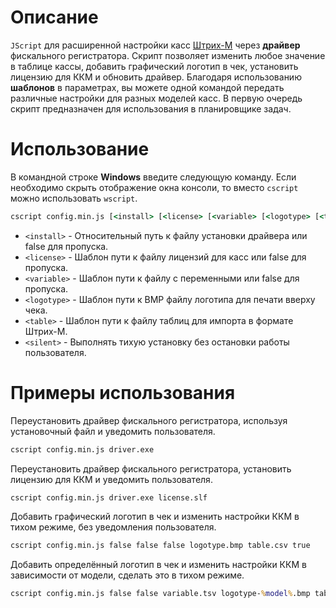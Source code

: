 # Описание
`JScript` для расширенной настройки касс [Штрих-М](https://www.shtrih-m.ru) через **драйвер** фискального регистратора. Скрипт позволяет изменить любое значение в таблице кассы, добавить графический логотип в чек, установить лицензию для ККМ и обновить драйвер. Благодаря использованию **шаблонов** в параметрах, вы можете одной командой передать различные настройки для разных моделей касс. В первую очередь скрипт предназначен для использования в планировщике задач.

# Использование
В командной строке **Windows** введите следующую команду. Если необходимо скрыть отображение окна консоли, то вместо `cscript` можно использовать `wscript`.
```bat
cscript config.min.js [<install> [<license> [<variable> [<logotype> [<table> [<silent>]]]]]]
```
- `<install>` - Относительный путь к файлу установки драйвера или false для пропуска.
- `<license>` - Шаблон пути к файлу лицензий для касс или false для пропуска.
- `<variable>` - Шаблон пути к файлу с переменными или false для пропуска.
- `<logotype>` - Шаблон пути к BMP файлу логотипа для печати вверху чека.
- `<table>` - Шаблон пути к файлу таблиц для импорта в формате Штрих-М.
- `<silent>` - Выполнять тихую установку без остановки работы пользователя.

# Примеры использования

Переустановить драйвер фискального регистратора, используя установочный файл и уведомить пользователя.
```bat
cscript config.min.js driver.exe
```
Переустановить драйвер фискального регистратора, установить лицензию для ККМ и уведомить пользователя.
```bat
cscript config.min.js driver.exe license.slf
```
Добавить графический логотип в чек и изменить настройки ККМ в тихом режиме, без уведомления пользователя.
```bat
cscript config.min.js false false false logotype.bmp table.csv true
```
Добавить определённый логотип в чек и изменить настройки ККМ в зависимости от модели, сделать это в тихом режиме.
```bat
cscript config.min.js false false variable.tsv logotype-%model%.bmp table-%model%.csv true
```